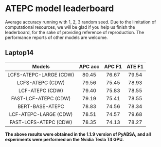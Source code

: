 # ATEPC model leaderboard

Average accuracy running with 1, 2, 3 random seed. Due to the limitation of computational resources, we will be glad if
you help us finish the leaderboard, for the sake of providing reference of reproduction. The performance reports of
other models are welcome.

## Laptop14 
|         Models       | APC acc |  APC F1 | ATE F1 | 
| :------------------: | :------------: | :-----------: |:------------:|
| LCFS-ATEPC-LARGE (CDW)|    80.45       |      76.67    |    79.54     |
| LCFS-ATEPC (CDW)|    79.56     |     75.45    |    78.93     |
| LCF-ATEPC (CDW)|    79.40      |      75.83    |    78.55     |
| FAST-LCF-ATEPC (CDW)|    79.19      |      75.41    |    78.55     |
| BERT-BASE-ATEPC|    78.83      |      74.56    |    78.34     |
| LCF-ATEPC-LARGE (CDW)|    78.51      |      74.57    |    79.68     |
| FAST-LCFS-ATEPC (CDW)|    78.35      |      74.13    |    78.27    |

**The above results were obtained in the 1.1.9 version of PyABSA, and all experiments were performed on the Nvidia
Tesla T4 GPU.**
